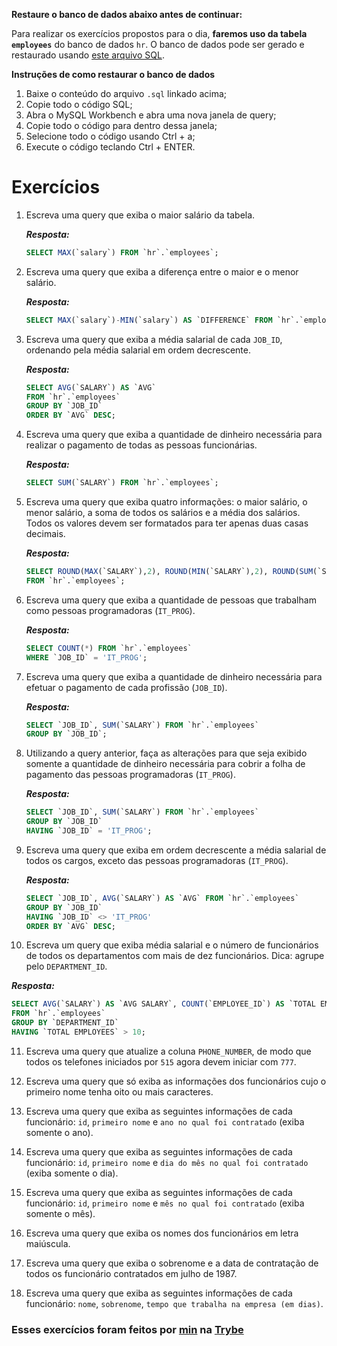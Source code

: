 __Restaure o banco de dados abaixo antes de continuar:__

Para realizar os exercícios propostos para o dia, __faremos uso da tabela `employees`__ do banco de dados `hr`. O banco de dados pode ser gerado e restaurado usando [este arquivo SQL](https://assets.app.betrybe.com/back-end/sql/hr-cebf8bc2a5bb252bc470ae28943604c6.sql).

__Instruções de como restaurar o banco de dados__

1. Baixe o conteúdo do arquivo `.sql` linkado acima;
2. Copie todo o código SQL;
3. Abra o MySQL Workbench e abra uma nova janela de query;
4. Copie todo o código para dentro dessa janela;
5. Selecione todo o código usando Ctrl + a;
6. Execute o código teclando Ctrl + ENTER.

# Exercícios

1. Escreva uma query que exiba o maior salário da tabela.

   __*Resposta:*__
   ```SQL
   SELECT MAX(`salary`) FROM `hr`.`employees`;
   ```

2. Escreva uma query que exiba a diferença entre o maior e o menor salário.

   __*Resposta:*__
   ```SQL
   SELECT MAX(`salary`)-MIN(`salary`) AS `DIFFERENCE` FROM `hr`.`employees`;
   ```

3. Escreva uma query que exiba a média salarial de cada `JOB_ID`, ordenando pela média salarial em ordem decrescente.

   __*Resposta:*__
   ```SQL
   SELECT AVG(`SALARY`) AS `AVG`
   FROM `hr`.`employees`
   GROUP BY `JOB_ID`
   ORDER BY `AVG` DESC;
   ```

4. Escreva uma query que exiba a quantidade de dinheiro necessária para realizar o pagamento de todas as pessoas funcionárias.

   __*Resposta:*__
   ```SQL
   SELECT SUM(`SALARY`) FROM `hr`.`employees`;
   ```

5. Escreva uma query que exiba quatro informações: o maior salário, o menor salário, a soma de todos os salários e a média dos salários. Todos os valores devem ser formatados para ter apenas duas casas decimais.

   __*Resposta:*__
   ```SQL
   SELECT ROUND(MAX(`SALARY`),2), ROUND(MIN(`SALARY`),2), ROUND(SUM(`SALARY`),2), ROUND(AVG(`SALARY`), 2)
   FROM `hr`.`employees`;
   ```

6. Escreva uma query que exiba a quantidade de pessoas que trabalham como pessoas programadoras (`IT_PROG`).

   __*Resposta:*__
   ```SQL
   SELECT COUNT(*) FROM `hr`.`employees`
   WHERE `JOB_ID` = 'IT_PROG';
   ```

7. Escreva uma query que exiba a quantidade de dinheiro necessária para efetuar o pagamento de cada profissão (`JOB_ID`).

   __*Resposta:*__
   ```SQL
   SELECT `JOB_ID`, SUM(`SALARY`) FROM `hr`.`employees`
   GROUP BY `JOB_ID`;
   ```

8. Utilizando a query anterior, faça as alterações para que seja exibido somente a quantidade de dinheiro necessária para cobrir a folha de pagamento das pessoas programadoras (`IT_PROG`).

   __*Resposta:*__
   ```SQL
   SELECT `JOB_ID`, SUM(`SALARY`) FROM `hr`.`employees`
   GROUP BY `JOB_ID`
   HAVING `JOB_ID` = 'IT_PROG';
   ```

9. Escreva uma query que exiba em ordem decrescente a média salarial de todos os cargos, exceto das pessoas programadoras (`IT_PROG`).

   __*Resposta:*__
   ```SQL
   SELECT `JOB_ID`, AVG(`SALARY`) AS `AVG` FROM `hr`.`employees`
   GROUP BY `JOB_ID`
   HAVING `JOB_ID` <> 'IT_PROG'
   ORDER BY `AVG` DESC;
   ```

10. Escreva um query que exiba média salarial e o número de funcionários de todos os departamentos com mais de dez funcionários. Dica: agrupe pelo `DEPARTMENT_ID`.

   __*Resposta:*__
   ```SQL
   SELECT AVG(`SALARY`) AS `AVG SALARY`, COUNT(`EMPLOYEE_ID`) AS `TOTAL EMPLOYEES`
   FROM `hr`.`employees`
   GROUP BY `DEPARTMENT_ID`
   HAVING `TOTAL EMPLOYEES` > 10;
   ```

11. Escreva uma query que atualize a coluna `PHONE_NUMBER`, de modo que todos os telefones iniciados por `515` agora devem iniciar com `777`.

12. Escreva uma query que só exiba as informações dos funcionários cujo o primeiro nome tenha oito ou mais caracteres.

13. Escreva uma query que exiba as seguintes informações de cada funcionário: `id`, `primeiro nome` e `ano no qual foi contratado` (exiba somente o ano).

14. Escreva uma query que exiba as seguintes informações de cada funcionário: `id`, `primeiro nome` e `dia do mês no qual foi contratado` (exiba somente o dia).

15. Escreva uma query que exiba as seguintes informações de cada funcionário: `id`, `primeiro nome` e `mês no qual foi contratado` (exiba somente o mês).

16. Escreva uma query que exiba os nomes dos funcionários em letra maiúscula.

17. Escreva uma query que exiba o sobrenome e a data de contratação de todos os funcionário contratados em julho de 1987.

18. Escreva uma query que exiba as seguintes informações de cada funcionário: `nome`, `sobrenome`, `tempo que trabalha na empresa (em dias)`.

### Esses exercícios foram feitos por [min](https://www.linkedin.com/in/jonathanrei5/) na [Trybe](https://www.betrybe.com/)
